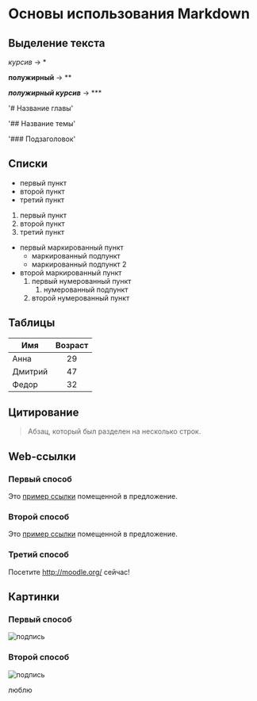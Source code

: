 # Основы использования Markdown

## Выделение текста
*курсив* -> *

**полужирный** -> ** 

***полужирный курсив*** -> ***

'# Название главы'

'## Название темы'

'### Подзаголовок'

## Списки
* первый пункт
* второй пункт
* третий пункт

1. первый пункт
2. второй пункт
3. третий пункт

* первый маркированный пункт
  * маркированный подпункт  
  * маркированный подпункт 2 
* второй маркированный пункт 
  1. первый нумерованный пункт
     1. нумерованный подпункт  
  2. второй нумерованный пункт

## Таблицы
Имя      | Возраст
---------|:-------:
Анна     |   29
Дмитрий  |   47
Федор    |   32

## Цитирование
>Абзац, который был разделен
на несколько строк.

## Web-ссылки
### Первый способ
Это [пример ссылки][пс] помещенной в предложение.

[пс]: http://example.com/ "Дополнительное описание"

### Второй способ
Это [пример ссылки](http://example.com/ "Дополнительное описание") помещенной в предложение.

### Третий способ
Посетите <http://moodle.org/> сейчас!

## Картинки
### Первый способ
![подпись](/path/img.jpg "Дополнительное описание")

### Второй способ
![подпись][photo]

[photo]: /url/to/img.jpg "Дополнительное описание"


люблю